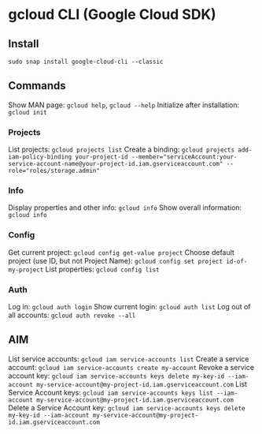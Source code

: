 # gcloud CLI (Google Cloud SDK)

## Install
`sudo snap install google-cloud-cli --classic`

## Commands
Show MAN page: `gcloud help`, `gcloud --help`
Initialize after installation: `gcloud init`

### Projects
List projects: `gcloud projects list`
Create a binding: `gcloud projects add-iam-policy-binding your-project-id --member="serviceAccount:your-service-account-name@your-project-id.iam.gserviceaccount.com" --role="roles/storage.admin"`

### Info
Display properties and other info: `gcloud info`
Show overall information: `gcloud info`

### Config
Get current project: `gcloud config get-value project`
Choose default project (use ID, but not Project Name): `gcloud config set project id-of-my-project`
List properties: `gcloud config list`

### Auth
Log in: `gcloud auth login`
Show current login: `gcloud auth list`
Log out of all accounts: `gcloud auth revoke --all`

## AIM
List service accounts: `gcloud iam service-accounts list`
Create a service account: `gcloud iam service-accounts create my-account`
Revoke a service account key: `gcloud iam service-accounts keys delete my-key-id --iam-account my-service-account@my-project-id.iam.gserviceaccount.com`
List Service Account keys: `gcloud iam service-accounts keys list --iam-account my-service-account@my-project-id.iam.gserviceaccount.com`
Delete a Service Account key: `gcloud iam service-accounts keys delete my-key-id --iam-account my-service-account@my-project-id.iam.gserviceaccount.com`